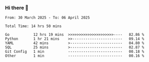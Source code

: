 ### Hi there 👋

<!--
**zhumeme/zhumeme** is a ✨ _special_ ✨ repository because its `README.md` (this file) appears on your GitHub profile.

Here are some ideas to get you started:

- 🔭 I’m currently working on ...
- 🌱 I’m currently learning ...
- 👯 I’m looking to collaborate on ...
- 🤔 I’m looking for help with ...
- 💬 Ask me about ...
- 📫 How to reach me: ...
- 😄 Pronouns: ...
- ⚡ Fun fact: ...
-->

<!--START_SECTION:waka-->

```all_time
From: 30 March 2025 - To: 06 April 2025

Total Time: 14 hrs 50 mins

Go           12 hrs 19 mins  >>>>>>>>>>>>>>>>>>>>>----   82.86 %
Python       1 hr 21 mins    >>-----------------------   09.14 %
YAML         42 mins         >------------------------   04.80 %
SQL          25 mins         >------------------------   02.87 %
Git Config   1 min           -------------------------   00.18 %
Other        1 min           -------------------------   00.16 %
```

<!--END_SECTION:waka-->
